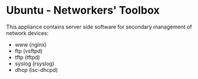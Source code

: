 # Ubuntu - Networkers' Toolbox

This appliance contains server side software for secondary management of network devices:
- www (nginx)
- ftp (vsftpd)
- tftp (tftpd)
- syslog (rsyslog)
- dhcp (isc-dhcpd)

